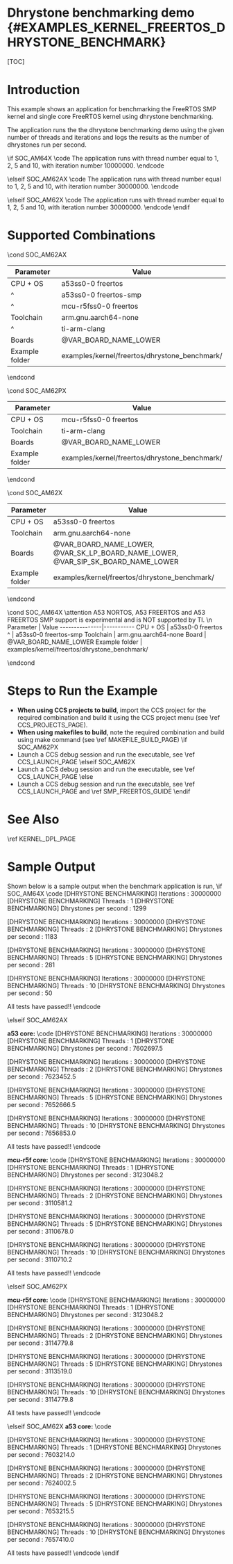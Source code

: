 # Dhrystone benchmarking demo {#EXAMPLES_KERNEL_FREERTOS_DHRYSTONE_BENCHMARK}

[TOC]

# Introduction

This example shows an application for benchmarking the FreeRTOS SMP kernel and single core FreeRTOS kernel using dhrystone benchmarking.

The application runs the the dhrystone benchmarking demo using the given number of threads and iterations and logs the results as the number of dhrystones run per second.

\if SOC_AM64X
\code
The application runs with thread number equal to 1, 2, 5 and 10, with iteration number 10000000.
\endcode

\elseif SOC_AM62AX
\code
The application runs with thread number equal to 1, 2, 5 and 10, with iteration number 30000000.
\endcode

\elseif SOC_AM62X
\code
The application runs with thread number equal to 1, 2, 5 and 10, with iteration number 30000000.
\endcode
\endif
# Supported Combinations

\cond SOC_AM62AX

 Parameter      | Value
 ---------------|-----------
 CPU + OS       | a53ss0-0 freertos
 ^              | a53ss0-0 freertos-smp
 ^              | mcu-r5fss0-0 freertos
 Toolchain      | arm.gnu.aarch64-none
 ^              | ti-arm-clang
 Boards         | @VAR_BOARD_NAME_LOWER
 Example folder | examples/kernel/freertos/dhrystone_benchmark/

\endcond

\cond SOC_AM62PX

 Parameter      | Value
 ---------------|-----------
 CPU + OS       | mcu-r5fss0-0 freertos
 Toolchain      | ti-arm-clang
 Boards         | @VAR_BOARD_NAME_LOWER
 Example folder | examples/kernel/freertos/dhrystone_benchmark/

\endcond

\cond SOC_AM62X

 Parameter      | Value
 ---------------|-----------
 CPU + OS       | a53ss0-0 freertos
 Toolchain      | arm.gnu.aarch64-none
 Boards         | @VAR_BOARD_NAME_LOWER, @VAR_SK_LP_BOARD_NAME_LOWER, @VAR_SIP_SK_BOARD_NAME_LOWER
 Example folder | examples/kernel/freertos/dhrystone_benchmark/

\endcond

\cond SOC_AM64X
\attention A53 NORTOS, A53 FREERTOS and A53 FREERTOS SMP support is experimental and is NOT supported by TI. \n
 Parameter      | Value
 ---------------|-----------
 CPU + OS       | a53ss0-0 freertos
 ^              | a53ss0-0 freertos-smp
 Toolchain      | arm.gnu.aarch64-none
 Board          | @VAR_BOARD_NAME_LOWER
 Example folder | examples/kernel/freertos/dhrystone_benchmark/

\endcond



# Steps to Run the Example

- **When using CCS projects to build**, import the CCS project for the required combination
  and build it using the CCS project menu (see \ref CCS_PROJECTS_PAGE).
- **When using makefiles to build**, note the required combination and build using
  make command (see \ref MAKEFILE_BUILD_PAGE)
\if SOC_AM62PX
- Launch a CCS debug session and run the executable, see \ref CCS_LAUNCH_PAGE
\elseif SOC_AM62X
- Launch a CCS debug session and run the executable, see \ref CCS_LAUNCH_PAGE
\else
- Launch a CCS debug session and run the executable, see \ref CCS_LAUNCH_PAGE and \ref SMP_FREERTOS_GUIDE
\endif

# See Also

\ref KERNEL_DPL_PAGE

# Sample Output

Shown below is a sample output when the benchmark application is run,
\if SOC_AM64X
\code
[DHRYSTONE BENCHMARKING] Iterations                       : 30000000
[DHRYSTONE BENCHMARKING] Threads                          : 1
[DHRYSTONE BENCHMARKING] Dhrystones per second            : 1299

[DHRYSTONE BENCHMARKING] Iterations                       : 30000000
[DHRYSTONE BENCHMARKING] Threads                          : 2
[DHRYSTONE BENCHMARKING] Dhrystones per second            : 1183

[DHRYSTONE BENCHMARKING] Iterations                       : 30000000
[DHRYSTONE BENCHMARKING] Threads                          : 5
[DHRYSTONE BENCHMARKING] Dhrystones per second            : 281

[DHRYSTONE BENCHMARKING] Iterations                       : 30000000
[DHRYSTONE BENCHMARKING] Threads                          : 10
[DHRYSTONE BENCHMARKING] Dhrystones per second            : 50

All tests have passed!!
\endcode

\elseif SOC_AM62AX

**a53 core:**
\code
[DHRYSTONE BENCHMARKING] Iterations                       : 30000000
[DHRYSTONE BENCHMARKING] Threads                          : 1
[DHRYSTONE BENCHMARKING] Dhrystones per second            : 7602697.5

[DHRYSTONE BENCHMARKING] Iterations                       : 30000000
[DHRYSTONE BENCHMARKING] Threads                          : 2
[DHRYSTONE BENCHMARKING] Dhrystones per second            : 7623452.5

[DHRYSTONE BENCHMARKING] Iterations                       : 30000000
[DHRYSTONE BENCHMARKING] Threads                          : 5
[DHRYSTONE BENCHMARKING] Dhrystones per second            : 7652666.5

[DHRYSTONE BENCHMARKING] Iterations                       : 30000000
[DHRYSTONE BENCHMARKING] Threads                          : 10
[DHRYSTONE BENCHMARKING] Dhrystones per second            : 7656853.0

All tests have passed!!
\endcode

**mcu-r5f core:**
\code
[DHRYSTONE BENCHMARKING] Iterations                       : 30000000
[DHRYSTONE BENCHMARKING] Threads                          : 1
[DHRYSTONE BENCHMARKING] Dhrystones per second            : 3123048.2

[DHRYSTONE BENCHMARKING] Iterations                       : 30000000
[DHRYSTONE BENCHMARKING] Threads                          : 2
[DHRYSTONE BENCHMARKING] Dhrystones per second            : 3110581.2

[DHRYSTONE BENCHMARKING] Iterations                       : 30000000
[DHRYSTONE BENCHMARKING] Threads                          : 5
[DHRYSTONE BENCHMARKING] Dhrystones per second            : 3110678.0

[DHRYSTONE BENCHMARKING] Iterations                       : 30000000
[DHRYSTONE BENCHMARKING] Threads                          : 10
[DHRYSTONE BENCHMARKING] Dhrystones per second            : 3110710.2

All tests have passed!!
\endcode

\elseif SOC_AM62PX

**mcu-r5f core:**
\code
[DHRYSTONE BENCHMARKING] Iterations                       : 30000000
[DHRYSTONE BENCHMARKING] Threads                          : 1
[DHRYSTONE BENCHMARKING] Dhrystones per second            : 3123048.2

[DHRYSTONE BENCHMARKING] Iterations                       : 30000000
[DHRYSTONE BENCHMARKING] Threads                          : 2
[DHRYSTONE BENCHMARKING] Dhrystones per second            : 3114779.8

[DHRYSTONE BENCHMARKING] Iterations                       : 30000000
[DHRYSTONE BENCHMARKING] Threads                          : 5
[DHRYSTONE BENCHMARKING] Dhrystones per second            : 3113519.0

[DHRYSTONE BENCHMARKING] Iterations                       : 30000000
[DHRYSTONE BENCHMARKING] Threads                          : 10
[DHRYSTONE BENCHMARKING] Dhrystones per second            : 3114779.8

All tests have passed!!
\endcode

\elseif SOC_AM62X
**a53 core:**
\code

[DHRYSTONE BENCHMARKING] Iterations                       : 30000000
[DHRYSTONE BENCHMARKING] Threads                          : 1
[DHRYSTONE BENCHMARKING] Dhrystones per second            : 7603214.0

[DHRYSTONE BENCHMARKING] Iterations                       : 30000000
[DHRYSTONE BENCHMARKING] Threads                          : 2
[DHRYSTONE BENCHMARKING] Dhrystones per second            : 7624002.5

[DHRYSTONE BENCHMARKING] Iterations                       : 30000000
[DHRYSTONE BENCHMARKING] Threads                          : 5
[DHRYSTONE BENCHMARKING] Dhrystones per second            : 7653215.5

[DHRYSTONE BENCHMARKING] Iterations                       : 30000000
[DHRYSTONE BENCHMARKING] Threads                          : 10
[DHRYSTONE BENCHMARKING] Dhrystones per second            : 7657410.0

All tests have passed!!
\endcode
\endif